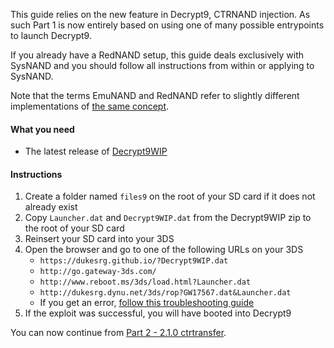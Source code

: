 This guide relies on the new feature in Decrypt9, CTRNAND injection. As such Part 1 is now entirely based on using one of many possible entrypoints to launch Decrypt9.

If you already have a RedNAND setup, this guide deals exclusively with SysNAND and you should follow all instructions from within or applying to SysNAND.

Note that the terms EmuNAND and RedNAND refer to slightly different implementations of [the same concept](http://3dbrew.org/wiki/NAND_Redirection).

#### What you need

* The latest release of [Decrypt9WIP](https://github.com/d0k3/Decrypt9WIP/releases/)

#### Instructions

1. Create a folder named `files9` on the root of your SD card if it does not already exist
2. Copy `Launcher.dat` and `Decrypt9WIP.dat` from the Decrypt9WIP zip to the root of your SD card
4. Reinsert your SD card into your 3DS
5. Open the browser and go to one of the following URLs on your 3DS
    + `https://dukesrg.github.io/?Decrypt9WIP.dat`
    + `http://go.gateway-3ds.com/`
    + `http://www.reboot.ms/3ds/load.html?Launcher.dat`
    + `http://dukesrg.dynu.net/3ds/rop?GW17567.dat&Launcher.dat`
    + If you get an error, [follow this troubleshooting guide](Troubleshooting#ts_browser)
6. If the exploit was successful, you will have booted into Decrypt9

You can now continue from [Part 2 - 2.1.0 ctrtransfer](Part-2-(2.1.0-ctrtransfer)).
